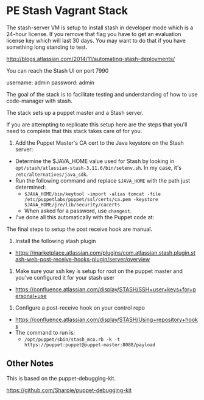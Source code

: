 # PE Stash Vagrant Stack

The stash-server VM is setup to install stash in developer mode which is a 24-hour license.  If you remove that flag you have to get an evaluation license key which will last 30 days.  You may want to do that if you have something long standing to test.

http://blogs.atlassian.com/2014/11/automating-stash-deployments/

You can reach the Stash UI on port 7990

username: admin
password: admin

The goal of the stack is to facilitate testing and understanding of how to use code-manager with stash.

The stack sets up a puppet master and a Stash server.

If you are attempting to replicate this setup here are the steps that you'll need to complete that this stack takes care of for you.

1. Add the Puppet Master's CA cert to the Java keystore on the Stash server:
  * Determine the $JAVA_HOME value used for Stash by looking in `opt/stash/atlassian-stash-3.11.6/bin/setenv.sh`. In my case, it's
    `/etc/alternatives/java_sdk`.
  * Run the following command and replace `$JAVA_HOME` with the path just determined:
    * `$JAVA_HOME/bin/keytool -import -alias tomcat -file /etc/puppetlabs/puppet/ssl/certs/ca.pem -keystore $JAVA_HOME/jre/lib/security/cacerts`
    * When asked for a password, use `changeit`.
  * I've done all this automatically with the Puppet code at:

The final steps to setup the post receive hook are manual.

1. Install the following stash plugin
  * https://marketplace.atlassian.com/plugins/com.atlassian.stash.plugin.stash-web-post-receive-hooks-plugin/server/overview
1.  Make sure your ssh key is setup for root on the puppet master and you've configured it for your stash user
  * https://confluence.atlassian.com/display/STASH/SSH+user+keys+for+personal+use
1. Configure a post-receive hook on your control repo
  * https://confluence.atlassian.com/display/STASH/Using+repository+hooks
  * The command to run is:
    * `/opt/puppet/sbin/stash_mco.rb -k -t https://puppet:puppet@puppet-master:8088/payload`


## Other Notes

This is based on the puppet-debugging-kit.

https://github.com/Sharpie/puppet-debugging-kit
